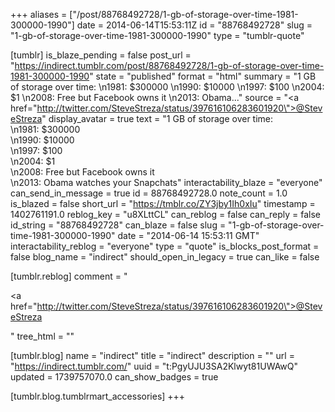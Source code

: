 +++
aliases = ["/post/88768492728/1-gb-of-storage-over-time-1981-300000-1990"]
date = 2014-06-14T15:53:11Z
id = "88768492728"
slug = "1-gb-of-storage-over-time-1981-300000-1990"
type = "tumblr-quote"

[tumblr]
is_blaze_pending = false
post_url = "https://indirect.tumblr.com/post/88768492728/1-gb-of-storage-over-time-1981-300000-1990"
state = "published"
format = "html"
summary = "1 GB of storage over time: \n1981: $300000 \n1990: $10000 \n1997: $100 \n2004: $1 \n2008: Free but Facebook owns it \n2013: Obama..."
source = "<a href=\"http://twitter.com/SteveStreza/status/397616106283601920\">@SteveStreza</a>"
display_avatar = true
text = "1 GB of storage over time:<br/>\n1981: $300000<br/>\n1990: $10000<br/>\n1997: $100<br/>\n2004: $1<br/>\n2008: Free but Facebook owns it<br/>\n2013: Obama watches your Snapchats"
interactability_blaze = "everyone"
can_send_in_message = true
id = 88768492728.0
note_count = 1.0
is_blazed = false
short_url = "https://tmblr.co/ZY3jby1Ih0xIu"
timestamp = 1402761191.0
reblog_key = "u8XLttCL"
can_reblog = false
can_reply = false
id_string = "88768492728"
can_blaze = false
slug = "1-gb-of-storage-over-time-1981-300000-1990"
date = "2014-06-14 15:53:11 GMT"
interactability_reblog = "everyone"
type = "quote"
is_blocks_post_format = false
blog_name = "indirect"
should_open_in_legacy = true
can_like = false

[tumblr.reblog]
comment = "<p><a href=\"http://twitter.com/SteveStreza/status/397616106283601920\">@SteveStreza</a></p>"
tree_html = ""

[tumblr.blog]
name = "indirect"
title = "indirect"
description = ""
url = "https://indirect.tumblr.com/"
uuid = "t:PgyUJU3SA2Klwyt81UWAwQ"
updated = 1739757070.0
can_show_badges = true

[tumblr.blog.tumblrmart_accessories]
+++
